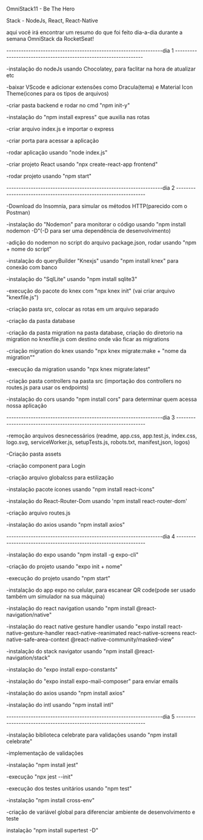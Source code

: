 OmniStack11 - Be The Hero

Stack - NodeJs, React, React-Native

aqui você irá encontrar um resumo do que foi feito dia-a-dia durante a semana OmniStack da RocketSeat!

----------------------------------------------------------------dia 1 -----------------------------------------------------------------

-instalação do nodeJs usando Chocolatey, para faclitar na hora de atualizar etc

-baixar VScode e adicionar extensões como Dracula(tema) e Material Icon Theme(icones para os tipos de arquivos)

-criar pasta backend e rodar no cmd "npm init-y"

-instalação do "npm install express" que auxilia nas rotas

-criar arquivo index.js e importar o express

-criar porta para acessar a aplicação

-rodar aplicação usando "node index.js"

-criar projeto React usando "npx create-react-app frontend"

-rodar projeto usando "npm start"

----------------------------------------------------------------dia 2 -----------------------------------------------------------------

-Download do Insomnia, para simular os métodos HTTP(parecido com o Postman)

-instalação do "Nodemon" para monitorar o código usando "npm install nodemon -D"(-D para ser uma dependência de desenvolvimento)

-adição do nodemon no script do arquivo package.json, rodar usando "npm + nome do script"

-instalação do queryBuilder "Knexjs" usando "npm install knex" para conexão com banco

-instalação do "SqlLite" usando "npm install sqlite3"

-execução do pacote do knex com "npx knex init" (vai criar arquivo "knexfile.js")

-criação pasta src, colocar as rotas em um arquivo separado

-criação da pasta database

-criação da pasta migration na pasta database, criação do diretorio na migration no knexfile.js com destino onde vão ficar as migrations

-criação migration do knex usando "npx knex migrate:make + "nome da migration""

-execução da migration usando "npx knex migrate:latest"

-criação pasta controllers na pasta src (importação dos controllers no routes.js para usar os endpoints)

-instalação do cors usando "npm install cors" para determinar quem acessa nossa aplicação

----------------------------------------------------------------dia 3 -----------------------------------------------------------------

-remoção arquivos desnecessários (readme, app.css, app.test.js, index.css, logo.svg, serviceWorker.js, setupTests.js, robots.txt, manifest,json, logos)

-Criação pasta assets

-criação component para Login

-criação arquivo globalcss para estilização

-instalação pacote ícones usando "npm install react-icons"

-instalação do React-Router-Dom usando 'npm install react-router-dom'

-criação arquivo routes.js

-instalação do axios usando "npm install axios"

----------------------------------------------------------------dia 4 -----------------------------------------------------------------

-instalação do expo usando "npm install -g expo-cli"

-criação do projeto usando "expo init + nome"

-execução do projeto usando "npm start"

-instalação do app expo no celular, para escanear QR code(pode ser usado também um simulador na sua máquina)

-instalação do react navigation usando "npm install @react-navigation/native"

-instalação do react native gesture handler usando "expo install react-native-gesture-handler react-native-reanimated react-native-screens react-native-safe-area-context @react-native-community/masked-view"

-instalação do stack navigator usando "npm install @react-navigation/stack"

-instalação do "expo install expo-constants"

-instalação do "expo install expo-mail-composer" para enviar emails

-instalação do axios usando "npm install axios"

-instalação do intl usando "npm install intl"

----------------------------------------------------------------dia 5 -----------------------------------------------------------------

-instalação biblioteca celebrate para validações usando "npm install celebrate"

-implementação de validações

-instalação "npm install jest"

-execução "npx jest --init"

-execução dos testes unitários usando "npm test"

-instalação "npm install cross-env"

-criação de variável global para diferenciar ambiente de desenvolvimento e teste

instalação "npm install supertest -D"
